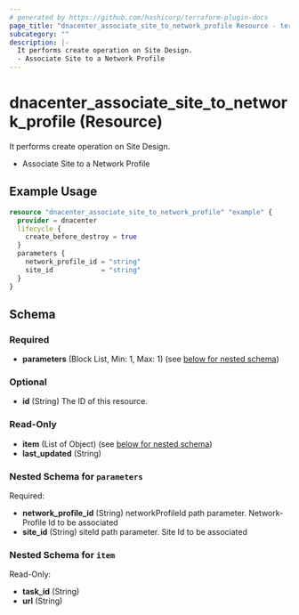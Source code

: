 ```yaml
---
# generated by https://github.com/hashicorp/terraform-plugin-docs
page_title: "dnacenter_associate_site_to_network_profile Resource - terraform-provider-dnacenter"
subcategory: ""
description: |-
  It performs create operation on Site Design.
  - Associate Site to a Network Profile
---
```


# dnacenter_associate_site_to_network_profile (Resource)

It performs create operation on Site Design.
- Associate Site to a Network Profile

## Example Usage

```terraform
resource "dnacenter_associate_site_to_network_profile" "example" {
  provider = dnacenter
  lifecycle {
    create_before_destroy = true
  }
  parameters {
    network_profile_id = "string"
    site_id            = "string"
  }
}
```

<!-- schema generated by tfplugindocs -->
## Schema

### Required

- **parameters** (Block List, Min: 1, Max: 1) (see [below for nested schema](#nestedblock--parameters))

### Optional

- **id** (String) The ID of this resource.

### Read-Only

- **item** (List of Object) (see [below for nested schema](#nestedatt--item))
- **last_updated** (String)

<a id="nestedblock--parameters"></a>
### Nested Schema for `parameters`

Required:

- **network_profile_id** (String) networkProfileId path parameter. Network-Profile Id to be associated
- **site_id** (String) siteId path parameter. Site Id to be associated


<a id="nestedatt--item"></a>
### Nested Schema for `item`

Read-Only:

- **task_id** (String)
- **url** (String)


